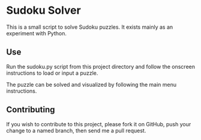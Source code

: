 # Sudoku Solver

This is a small script to solve Sudoku puzzles.  It exists mainly as an experiment with Python.

## Use

Run the sudoku.py script from this project directory and follow the onscreen instructions to load or input a puzzle.

The puzzle can be solved and visualized by following the main menu instructions.

## Contributing

If you wish to contribute to this project, please fork it on GitHub,
push your change to a named branch, then send me a pull request.
